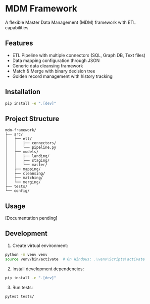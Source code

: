 # MDM Framework

A flexible Master Data Management (MDM) framework with ETL capabilities.

## Features

- ETL Pipeline with multiple connectors (SQL, Graph DB, Text files)
- Data mapping configuration through JSON
- Generic data cleansing framework
- Match & Merge with binary decision tree
- Golden record management with history tracking

## Installation

```bash
pip install -e ".[dev]"
```

## Project Structure

```
mdm-framework/
├── src/
│   ├── etl/
│   │   ├── connectors/
│   │   └── pipeline.py
│   ├── models/
│   │   ├── landing/
│   │   ├── staging/
│   │   └── master/
│   ├── mapping/
│   ├── cleansing/
│   ├── matching/
│   └── merging/
├── tests/
└── config/
```

## Usage

[Documentation pending]

## Development

1. Create virtual environment:
```bash
python -m venv venv
source venv/bin/activate  # On Windows: .\venv\Scripts\activate
```

2. Install development dependencies:
```bash
pip install -e ".[dev]"
```

3. Run tests:
```bash
pytest tests/
```
